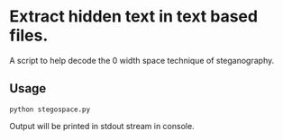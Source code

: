 # Extract hidden text in text based files.

A script to help decode the 0 width space technique of steganography.

## Usage

```
python stegospace.py
```
Output will be printed in stdout stream in console.
